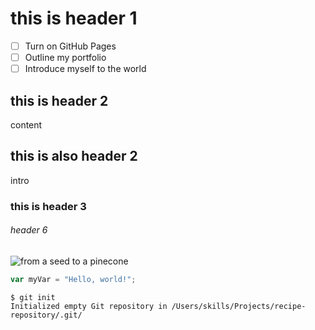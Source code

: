 # this is header 1
- [ ] Turn on GitHub Pages
- [ ] Outline my portfolio
- [ ] Introduce myself to the world
## this is header 2
content
## this is also header 2
intro
### this is header 3
###### header 6
![from a seed to a pinecone](https://i.imgur.com/vDgt9av.jpeg) 

``` javascript
var myVar = "Hello, world!";
```
```
$ git init
Initialized empty Git repository in /Users/skills/Projects/recipe-repository/.git/
```

